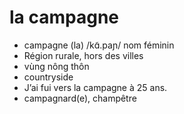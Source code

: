
# la campagne
- campagne (la)	/kɑ̃.paɲ/	nom féminin	
- Région rurale, hors des villes	
- vùng nông thôn	
- countryside	
- J’ai fui vers la campagne à 25 ans.	
- campagnard(e), champêtre